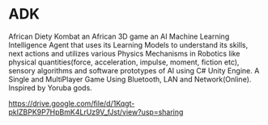 # ADK
African Diety Kombat an African 3D game an AI Machine Learning Intelligence Agent that uses its Learning Models to understand its skills, next actions and utilizes various Physics Mechanisms in Robotics like physical quantities(force, acceleration, impulse, moment, fiction etc), sensory algorithms and software prototypes of AI using C# Unity Engine. A Single and MultiPlayer Game Using Bluetooth, LAN and Network(Online).
Inspired by Yoruba gods.



https://drive.google.com/file/d/1Kqgt-pkIZBPK9P7HpBmK4LrUz9V_fJst/view?usp=sharing

